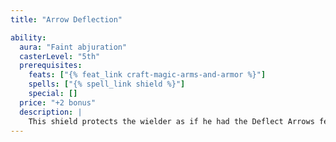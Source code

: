 ```yaml
---
title: "Arrow Deflection"

ability:
  aura: "Faint abjuration"
  casterLevel: "5th"
  prerequisites:
    feats: ["{% feat_link craft-magic-arms-and-armor %}"]
    spells: ["{% spell_link shield %}"]
    special: []
  price: "+2 bonus"
  description: |
    This shield protects the wielder as if he had the Deflect Arrows feat. Once per round when he would normally be struck by a ranged weapon, he can make a DC 20 Reflex save. If the ranged weapon has an enhancement bonus, the DC increases by that amount. If he succeeds, the shield deflects the weapon. He must be aware of the attack and not flat-footed. Attempting to deflect a ranged weapon doesn't count as an action. Exceptional ranged weapons, such as boulders hurled by giants or _acid arrows_, can't be deflected.
---
```

